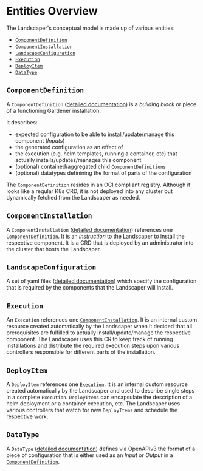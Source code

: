 # Entities Overview
The Landscaper's conceptual model is made up of various entities:
- [`ComponentDefinition`](#ComponentDefinition)
- [`ComponentInstallation`](#ComponentInstallation)
- [`LandscapeConfiguration`](#LandscapeConfiguration)
- [`Execution`](#Execution)
- [`DeployItem`](#DeployItem)
- [`DataType`](#DataType)


## `ComponentDefinition`
A `ComponentDefinition` ([detailed documentation](./ComponentDefinitions.md)) is a _building block_ or piece of a functioning Gardener installation.

It describes:
- expected configuration to be able to install/update/manage this component (_Inputs_)
- the generated configuration as an effect of 
- the execution (e.g. helm templates, running a container, etc) that actually installs/updates/manages this component
- (optional) contained/aggregated child `ComponentDefinitions`
- (optional) datatypes definining the format of parts of the configuration

The `ComponentDefinition` resides in an OCI compliant registry. Although it looks like a regular K8s CRD, it is not deployed into any cluster but dynamically fetched from the Landscaper as needed.


## `ComponentInstallation`
A `ComponentInstallation` ([detailed documentation](./ComponentInstallations.md)) references one [`ComponentDefinition`](#ComponentDefinition). It is an _instruction_ to the Landscaper to install the respective component.
It is a CRD that is deployed by an administrator into the cluster that hosts the Landscaper.


## `LandscapeConfiguration`
A set of yaml files ([detailed documentation](./LandscapeConfiguration.md)) which specify the configuration that is required by the components that the Landscaper will install.


## `Execution`
An `Execution` references one [`ComponentInstallation`](#ComponentInstallation).
It is an internal custom resource created automatically by the Landscaper when it decided that all prerequisites are fulfilled to actually install/update/manage the respective component.
The Landscaper uses this CR to keep track of running installations and distribute the required execution steps upon various controllers responsible for different parts of the installation.


## `DeployItem`
A `DeployItem` references one [`Execution`](#Execution). It is an internal custom resource created automatically by the Landscaper and used to describe single steps in a complete `Execution`.
`DeployItems` can encapsulate the description of a helm deployment or a container execution, etc.
The Landscaper uses various controllers that watch for new `DeployItems` and schedule the respective work.


## `DataType`
A `DataType` ([detailed documentation](./DataTypes.md)) defines via OpenAPIv3 the format of a piece of configuration that is either used as an _Input_ or _Output_ in a [`ComponentDefinition`](#ComponentDefinition).